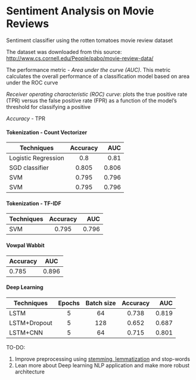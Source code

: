 # Sentiment Analysis on Movie Reviews
Sentiment classifier using the rotten tomatoes movie review dataset

The dataset was downloaded from this source:
http://www.cs.cornell.edu/People/pabo/movie-review-data/

The performance metric - *Area under the curve (AUC)*. This metric calculates the overall performance of a classification model based on area under the ROC curve

*Receiver operating characteristic (ROC) curve*: plots the true positive rate (TPR) versus the false positive rate (FPR) as a function of the model’s threshold for classifying a positive

*Accuracy* - TPR

####  Tokenization - Count Vectorizer

| Techniques        | Accuracy           | AUC  |
| ------------- |:-------------:| -----:|
| Logistic Regression     | 0.8 | 0.81 |
| SGD classifier      | 0.805      |   0.806 |
| SVM | 0.795     |    0.796 |
| SVM | 0.795     |    0.796 |

#### Tokenization - TF-IDF

| Techniques        | Accuracy           | AUC  |
| ------------- |:-------------:| -----:|
| SVM | 0.795     |    0.796 |

#### Vowpal Wabbit

| Accuracy           | AUC  |
| ------------- |:-------------:|
| 0.785     |    0.896 |

#### Deep Learning

| Techniques        | Epochs          | Batch size          | Accuracy           | AUC  |
| ------------- |:-----:|:-----:|:-------------:|-----:|
| LSTM     | 5 | 64 | 0.738 | 0.819 |
| LSTM+Dropout      | 5 | 128 |0.652      |   0.687 |
| LSTM+CNN | 5     | 64 | 0.715 |    0.801 |

TO-DO:
1. Improve preprocessing using [stemming, lemmatization](https://nlp.stanford.edu/IR-book/html/htmledition/stemming-and-lemmatization-1.html) and stop-words
2. Lean more about Deep learning NLP application and make more robust architecture
